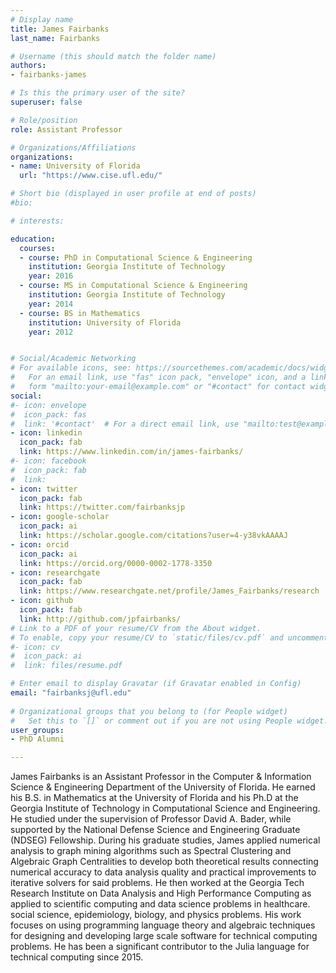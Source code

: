 ```yaml
---
# Display name
title: James Fairbanks
last_name: Fairbanks

# Username (this should match the folder name)
authors:
- fairbanks-james

# Is this the primary user of the site?
superuser: false

# Role/position
role: Assistant Professor

# Organizations/Affiliations
organizations:
- name: University of Florida
  url: "https://www.cise.ufl.edu/"

# Short bio (displayed in user profile at end of posts)
#bio: 

# interests:

education:
  courses:
  - course: PhD in Computational Science & Engineering
    institution: Georgia Institute of Technology
    year: 2016
  - course: MS in Computational Science & Engineering
    institution: Georgia Institute of Technology
    year: 2014
  - course: BS in Mathematics
    institution: University of Florida
    year: 2012


# Social/Academic Networking
# For available icons, see: https://sourcethemes.com/academic/docs/widgets/#icons
#   For an email link, use "fas" icon pack, "envelope" icon, and a link in the
#   form "mailto:your-email@example.com" or "#contact" for contact widget.
social:
#- icon: envelope
#  icon_pack: fas
#  link: '#contact'  # For a direct email link, use "mailto:test@example.org".
- icon: linkedin
  icon_pack: fab
  link: https://www.linkedin.com/in/james-fairbanks/
#- icon: facebook
#  icon_pack: fab
#  link: 
- icon: twitter
  icon_pack: fab
  link: https://twitter.com/fairbanksjp
- icon: google-scholar
  icon_pack: ai
  link: https://scholar.google.com/citations?user=4-y38vkAAAAJ
- icon: orcid
  icon_pack: ai
  link: https://orcid.org/0000-0002-1778-3350
- icon: researchgate
  icon_pack: fab
  link: https://www.researchgate.net/profile/James_Fairbanks/research
- icon: github
  icon_pack: fab
  link: http://github.com/jpfairbanks/
# Link to a PDF of your resume/CV from the About widget.
# To enable, copy your resume/CV to `static/files/cv.pdf` and uncomment the lines below.  
#- icon: cv
#  icon_pack: ai
#  link: files/resume.pdf

# Enter email to display Gravatar (if Gravatar enabled in Config)
email: "fairbanksj@ufl.edu"
  
# Organizational groups that you belong to (for People widget)
#   Set this to `[]` or comment out if you are not using People widget.  
user_groups:
- PhD Alumni

---
```


James Fairbanks is an Assistant Professor in the Computer &
Information Science & Engineering Department of the University of
Florida. He earned his B.S. in Mathematics at the University of
Florida and his Ph.D at the Georgia Institute of Technology in
Computational Science and Engineering. He studied under the
supervision of Professor David A. Bader, while supported by the
National Defense Science and Engineering Graduate (NDSEG) Fellowship.
During his graduate studies, James applied numerical analysis to graph
mining algorithms such as Spectral Clustering and Algebraic Graph
Centralities to develop both theoretical results connecting numerical
accuracy to data analysis quality and practical improvements to
iterative solvers for said problems. He then worked at the Georgia
Tech Research Institute on Data Analysis and High Performance
Computing as applied to scientific computing and data science problems
in healthcare. social science, epidemiology, biology, and physics
problems. His work focuses on using programming language theory and
algebraic techniques for designing and developing large scale software
for technical computing problems. He has been a significant
contributor to the Julia language for technical computing since 2015.

